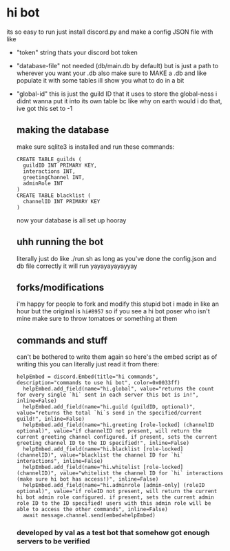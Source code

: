 # hi bot
its so easy to run just install discord.py and make a config JSON file with like 
- "token" string thats your discord bot token
- "database-file" not needed (db/main.db by default) but is just a path to wherever you want your .db also make sure to MAKE a .db and like populate it with some tables ill show you what to do in a bit
- "global-id" this is just the guild ID that it uses to store the global-ness i didnt wanna put it into its own table bc like why on earth would i do that, ive got this set to -1

  ## making the database
  make sure sqlite3 is installed and run these commands:
  ```
  CREATE TABLE guilds (
    guildID INT PRIMARY KEY,
    interactions INT,
    greetingChannel INT,
    adminRole INT
  )
  CREATE TABLE blacklist (
    channelID INT PRIMARY KEY
  )
  ```
  now your database is all set up hooray

  ## uhh running the bot
  literally just do like ./run.sh as long as you've done the config.json and db file correctly it will run yayayayayayyay

  ## forks/modifications
  i'm happy for people to fork and modify this stupid bot i made in like an hour but the original is `hi#8957` so if you see a hi bot poser who isn't mine make sure to throw tomatoes or something at them

  ## commands and stuff
  can't be bothered to write them again so here's the embed script as of writing this you can literally just read it from there:
  ```
  helpEmbed = discord.Embed(title="hi commands", description="commands to use hi bot", color=0x0033ff)
	helpEmbed.add_field(name="hi.global", value="returns the count for every single `hi` sent in each server this bot is in!", inline=False)
	helpEmbed.add_field(name="hi.guild (guildID, optional)", value="returns the total `hi`s send in the specified/current guild!", inline=False)
	helpEmbed.add_field(name="hi.greeting [role-locked] (channelID optional)", value="if channelID not present, will return the current greeting channel configured. if present, sets the current greeting channel ID to the ID specified!", inline=False)
	helpEmbed.add_field(name="hi.blacklist [role-locked] (channelID)", value="blacklist the channel ID for `hi` interactions", inline=False)
	helpEmbed.add_field(name="hi.whitelist [role-locked] (channelID)", value="whitelist the channel ID for `hi` interactions (make sure hi bot has access!)", inline=False)
	helpEmbed.add_field(name="hi.adminrole [admin-only] (roleID optional)", value="if roleID not present, will return the current hi bot admin role configured. if present, sets the current admin role ID to the ID specified! users with this admin role will be able to access the other commands", inline=False)
	await message.channel.send(embed=helpEmbed)
  ```

  ### developed by val as a test bot that somehow got enough servers to be verified
